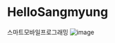 # HelloSangmyung
스마트모바일프로그래밍
![image](https://user-images.githubusercontent.com/76842423/202162559-82ae6c6f-c947-4821-9495-03558d7875b4.png)
